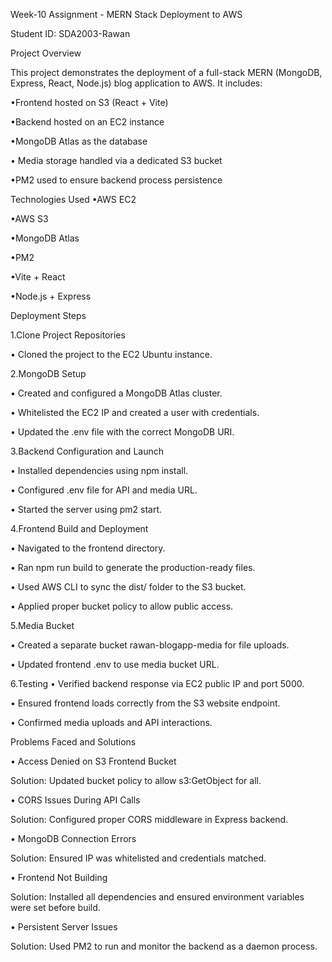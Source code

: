 Week-10 Assignment - MERN Stack Deployment to AWS

Student ID: SDA2003-Rawan

Project Overview

This project demonstrates the deployment of a full-stack MERN (MongoDB, Express, React, Node.js) blog application to AWS. It includes:

•Frontend hosted on S3 (React + Vite)

•Backend hosted on an EC2 instance

•MongoDB Atlas as the database

• Media storage handled via a dedicated S3 bucket

•PM2 used to ensure backend process persistence

Technologies Used
•AWS EC2

•AWS S3

•MongoDB Atlas

•PM2

•Vite + React

•Node.js + Express


Deployment Steps

1.Clone Project Repositories

 • Cloned the project to the EC2 Ubuntu instance.
 
2.MongoDB Setup

 • Created and configured a MongoDB Atlas cluster.
 
 • Whitelisted the EC2 IP and created a user with credentials.
 
 • Updated the .env file with the correct MongoDB URI.
 
3.Backend Configuration and Launch

 • Installed dependencies using npm install.
 
 • Configured .env file for API and media URL.
 
 • Started the server using pm2 start.
 
4.Frontend Build and Deployment

 • Navigated to the frontend directory.
 
 • Ran npm run build to generate the production-ready files.
 
 • Used AWS CLI to sync the dist/ folder to the S3 bucket.
 
 • Applied proper bucket policy to allow public access.
 
5.Media Bucket

 • Created a separate bucket rawan-blogapp-media for file uploads.
 
 • Updated frontend .env to use media bucket URL.
 
6.Testing
 • Verified backend response via EC2 public IP and port 5000.
 
 • Ensured frontend loads correctly from the S3 website endpoint.
 
 • Confirmed media uploads and API interactions.


Problems Faced and Solutions

 • Access Denied on S3 Frontend Bucket
 
Solution: Updated bucket policy to allow s3:GetObject for all.

 • CORS Issues During API Calls
 
Solution: Configured proper CORS middleware in Express backend.

 • MongoDB Connection Errors
 
Solution: Ensured IP was whitelisted and credentials matched.

 • Frontend Not Building
 
Solution: Installed all dependencies and ensured environment variables were set before build.

 • Persistent Server Issues
 
Solution: Used PM2 to run and monitor the backend as a daemon process. 

